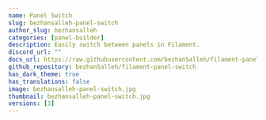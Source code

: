 ```yaml
---
name: Panel Switch
slug: bezhansalleh-panel-switch
author_slug: bezhansalleh
categories: [panel-builder]
description: Easily switch between panels in Filament.
discord_url: ""
docs_url: https://raw.githubusercontent.com/bezhanSalleh/filament-panel-switch/3.x/README.md
github_repository: bezhanSalleh/filament-panel-switch
has_dark_theme: true
has_translations: false
image: bezhansalleh-panel-switch.jpg
thumbnail: bezhansalleh-panel-switch.jpg
versions: [3]
---
```

